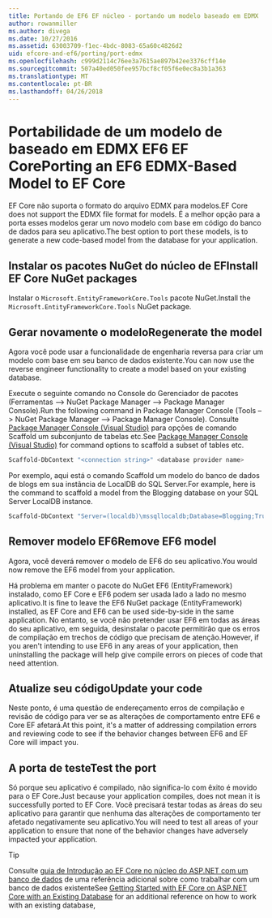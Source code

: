 ```yaml
---
title: Portando de EF6 EF núcleo - portando um modelo baseado em EDMX
author: rowanmiller
ms.author: divega
ms.date: 10/27/2016
ms.assetid: 63003709-f1ec-4bdc-8083-65a60c4826d2
uid: efcore-and-ef6/porting/port-edmx
ms.openlocfilehash: c999d2114c76ee3a7615ae897b42ee3376cff14e
ms.sourcegitcommit: 507a40ed050fee957bcf8cf05f6e0ec8a3b1a363
ms.translationtype: MT
ms.contentlocale: pt-BR
ms.lasthandoff: 04/26/2018
---
```

# <a name="porting-an-ef6-edmx-based-model-to-ef-core"></a><span data-ttu-id="20cde-102">Portabilidade de um modelo de baseado em EDMX EF6 EF Core</span><span class="sxs-lookup"><span data-stu-id="20cde-102">Porting an EF6 EDMX-Based Model to EF Core</span></span>

<span data-ttu-id="20cde-103">EF Core não suporta o formato do arquivo EDMX para modelos.</span><span class="sxs-lookup"><span data-stu-id="20cde-103">EF Core does not support the EDMX file format for models.</span></span> <span data-ttu-id="20cde-104">É a melhor opção para a porta esses modelos gerar um novo modelo com base em código do banco de dados para seu aplicativo.</span><span class="sxs-lookup"><span data-stu-id="20cde-104">The best option to port these models, is to generate a new code-based model from the database for your application.</span></span>

## <a name="install-ef-core-nuget-packages"></a><span data-ttu-id="20cde-105">Instalar os pacotes NuGet do núcleo de EF</span><span class="sxs-lookup"><span data-stu-id="20cde-105">Install EF Core NuGet packages</span></span>

<span data-ttu-id="20cde-106">Instalar o `Microsoft.EntityFrameworkCore.Tools` pacote NuGet.</span><span class="sxs-lookup"><span data-stu-id="20cde-106">Install the `Microsoft.EntityFrameworkCore.Tools` NuGet package.</span></span>

## <a name="regenerate-the-model"></a><span data-ttu-id="20cde-107">Gerar novamente o modelo</span><span class="sxs-lookup"><span data-stu-id="20cde-107">Regenerate the model</span></span>

<span data-ttu-id="20cde-108">Agora você pode usar a funcionalidade de engenharia reversa para criar um modelo com base em seu banco de dados existente.</span><span class="sxs-lookup"><span data-stu-id="20cde-108">You can now use the reverse engineer functionality to create a model based on your existing database.</span></span>

<span data-ttu-id="20cde-109">Execute o seguinte comando no Console do Gerenciador de pacotes (Ferramentas –> NuGet Package Manager –> Package Manager Console).</span><span class="sxs-lookup"><span data-stu-id="20cde-109">Run the following command in Package Manager Console (Tools –> NuGet Package Manager –> Package Manager Console).</span></span> <span data-ttu-id="20cde-110">Consulte [Package Manager Console (Visual Studio)](../../core/miscellaneous/cli/powershell.md) para opções de comando Scaffold um subconjunto de tabelas etc.</span><span class="sxs-lookup"><span data-stu-id="20cde-110">See [Package Manager Console (Visual Studio)](../../core/miscellaneous/cli/powershell.md) for command options to scaffold a subset of tables etc.</span></span>

``` powershell
Scaffold-DbContext "<connection string>" <database provider name>
```

<span data-ttu-id="20cde-111">Por exemplo, aqui está o comando Scaffold um modelo do banco de dados de blogs em sua instância de LocalDB do SQL Server.</span><span class="sxs-lookup"><span data-stu-id="20cde-111">For example, here is the command to scaffold a model from the Blogging database on your SQL Server LocalDB instance.</span></span>

``` powershell
Scaffold-DbContext "Server=(localdb)\mssqllocaldb;Database=Blogging;Trusted_Connection=True;" Microsoft.EntityFrameworkCore.SqlServer
```

## <a name="remove-ef6-model"></a><span data-ttu-id="20cde-112">Remover modelo EF6</span><span class="sxs-lookup"><span data-stu-id="20cde-112">Remove EF6 model</span></span>

<span data-ttu-id="20cde-113">Agora, você deverá remover o modelo de EF6 do seu aplicativo.</span><span class="sxs-lookup"><span data-stu-id="20cde-113">You would now remove the EF6 model from your application.</span></span>

<span data-ttu-id="20cde-114">Há problema em manter o pacote do NuGet EF6 (EntityFramework) instalado, como EF Core e EF6 podem ser usada lado a lado no mesmo aplicativo.</span><span class="sxs-lookup"><span data-stu-id="20cde-114">It is fine to leave the EF6 NuGet package (EntityFramework) installed, as EF Core and EF6 can be used side-by-side in the same application.</span></span> <span data-ttu-id="20cde-115">No entanto, se você não pretender usar EF6 em todas as áreas do seu aplicativo, em seguida, desinstalar o pacote permitirão que os erros de compilação em trechos de código que precisam de atenção.</span><span class="sxs-lookup"><span data-stu-id="20cde-115">However, if you aren't intending to use EF6 in any areas of your application, then uninstalling the package will help give compile errors on pieces of code that need attention.</span></span>

## <a name="update-your-code"></a><span data-ttu-id="20cde-116">Atualize seu código</span><span class="sxs-lookup"><span data-stu-id="20cde-116">Update your code</span></span>

<span data-ttu-id="20cde-117">Neste ponto, é uma questão de endereçamento erros de compilação e revisão de código para ver se as alterações de comportamento entre EF6 e Core EF afetará.</span><span class="sxs-lookup"><span data-stu-id="20cde-117">At this point, it's a matter of addressing compilation errors and reviewing code to see if the behavior changes between EF6 and EF Core will impact you.</span></span>

## <a name="test-the-port"></a><span data-ttu-id="20cde-118">A porta de teste</span><span class="sxs-lookup"><span data-stu-id="20cde-118">Test the port</span></span>

<span data-ttu-id="20cde-119">Só porque seu aplicativo é compilado, não significa-lo com êxito é movido para o EF Core.</span><span class="sxs-lookup"><span data-stu-id="20cde-119">Just because your application compiles, does not mean it is successfully ported to EF Core.</span></span> <span data-ttu-id="20cde-120">Você precisará testar todas as áreas do seu aplicativo para garantir que nenhuma das alterações de comportamento ter afetado negativamente seu aplicativo.</span><span class="sxs-lookup"><span data-stu-id="20cde-120">You will need to test all areas of your application to ensure that none of the behavior changes have adversely impacted your application.</span></span>

> [!TIP]
> <span data-ttu-id="20cde-121">Consulte [guia de Introdução ao EF Core no núcleo do ASP.NET com um banco de dados](xref:core/get-started/aspnetcore/existing-db) de uma referência adicional sobre como trabalhar com um banco de dados existente</span><span class="sxs-lookup"><span data-stu-id="20cde-121">See [Getting Started with EF Core on ASP.NET Core with an Existing Database](xref:core/get-started/aspnetcore/existing-db) for an additional reference on how to work with an existing database,</span></span> 
